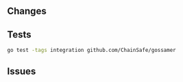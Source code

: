 ## Changes

<!-- Brief list of functional changes -->

## Tests

<!-- Detail how to run relevant tests to the changes -->

```sh
go test -tags integration github.com/ChainSafe/gossamer
```

## Issues

<!-- Write the issue number(s), for example: #123 -->